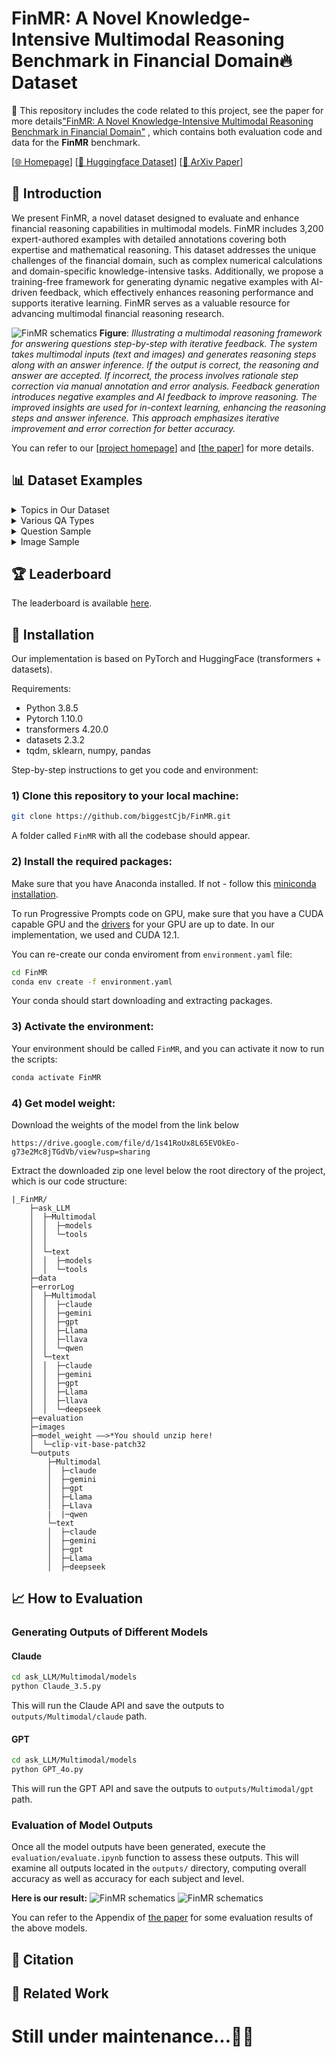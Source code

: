 # FinMR: A Novel Knowledge-Intensive Multimodal Reasoning Benchmark in Financial Domain🔥 Dataset
🌟 This repository includes the code related to this project, see the paper for more details["FinMR: A Novel Knowledge-Intensive Multimodal Reasoning Benchmark in Financial Domain"](https://arxiv.org) , which contains both evaluation code and data for the **FinMR** benchmark.

[[🌐 Homepage](https://jason08022000.github.io/financial-reasoning.github.io/)] [[🤗 Huggingface Dataset](https://huggingface.co/datasets/aminous1/FinMR)]   [[📖 ArXiv Paper](https://arxiv.org)]



## 📖 Introduction
We present FinMR, a novel dataset designed to evaluate and enhance financial reasoning capabilities in multimodal models.
FinMR includes 3,200 expert-authored examples with detailed annotations covering both expertise and mathematical reasoning. 
This dataset addresses the unique challenges of the financial domain, such as complex numerical calculations and domain-specific 
knowledge-intensive tasks. Additionally, we propose a training-free framework for generating dynamic negative examples with AI-driven 
feedback, which effectively enhances reasoning performance and supports iterative learning. FinMR serves as a valuable resource for advancing multimodal financial reasoning research.

![FinMR schematics](./assets/1.png)
**Figure**: *Illustrating a multimodal reasoning framework for answering questions step-by-step with iterative feedback. 
The system takes multimodal inputs (text and images) and generates reasoning steps along with an answer inference. 
If the output is correct, the reasoning and answer are accepted. If incorrect, the process involves rationale step 
correction via manual annotation and error analysis. Feedback generation introduces negative examples and AI feedback to 
improve reasoning. The improved insights are used for in-context learning, enhancing the reasoning steps and answer inference. 
This approach emphasizes iterative improvement and error correction for better accuracy.*


You can refer to our [[project homepage](https://jason08022000.github.io/financial-reasoning.github.io/)] and [[the paper](https://arxiv.org)] for more details.

## 📊 Dataset Examples
<details>
<summary>Topics in Our Dataset</summary><p align="center">
    <img src="./assets/2.png" width="50%"> <br>
</p></details>

<details>
<summary>Various QA Types</summary><p align="center">
    <img src="./assets/3.png" width="50%"> <br>
</p></details>

<details>
<summary>Question Sample</summary><p align="center">
    <img src="./assets/4.png" width="50%"> <br>
</p></details>

<details>
    <summary>Image Sample</summary><p align="center">
    <img src="./assets/5.jpg" width="70%"> <br>
</p></details>

## 🏆 Leaderboard

The leaderboard is available [here](https://jason08022000.github.io/financial-reasoning.github.io/#leaderboard).

## :wrench: Installation
Our implementation is based on PyTorch and HuggingFace (transformers + datasets). 

Requirements:
* Python 3.8.5
* Pytorch 1.10.0
* transformers 4.20.0
* datasets 2.3.2
* tqdm, sklearn, numpy, pandas

Step-by-step instructions to get you code and environment:
### 1) Clone this repository to your local machine:

```bash
git clone https://github.com/biggestCjb/FinMR.git    
```

A folder called ```FinMR``` with all the codebase should appear.

### 2) Install the required packages:

Make sure that you have Anaconda installed. If not - follow this [miniconda installation](https://docs.conda.io/en/latest/miniconda.html).

To run Progressive Prompts code on GPU, make sure that you have a CUDA capable GPU and the [drivers](https://www.nvidia.com/download/index.aspx?lang=en-us) for your GPU are up to date. In our implementation, we used and CUDA 12.1.

You can re-create our conda enviroment from ```environment.yaml``` file:

```bash
cd FinMR
conda env create -f environment.yaml
```

Your conda should start downloading and extracting packages.

### 3) Activate the environment:

Your environment should be called ```FinMR```, and you can activate it now to run the scripts:

```bash
conda activate FinMR
```
### 4) Get model weight:
Download the weights of the model from the link below

```
https://drive.google.com/file/d/1s41RoUx8L65EVOkEo-g73e2Mc8jTGdVb/view?usp=sharing
```
Extract the downloaded zip one level below the root directory of the project, which is our code structure:

```
|_FinMR/
    ├─ask_LLM
    │  ├─Multimodal        
    │  │  ├─models
    │  │  └─tools
    │  │      
    │  └─text
    │  │  ├─models
    │  │  └─tools
    ├─data
    ├─errorLog
    │  ├─Multimodal
    │  │  ├─claude
    │  │  ├─gemini
    │  │  ├─gpt
    │  │  ├─Llama
    │  │  ├─llava
    │  │  └─qwen
    │  └─text
    │  │  ├─claude
    │  │  ├─gemini
    │  │  ├─gpt
    │  │  ├─Llama
    │  │  ├─llava
    │  │  └─deepseek
    ├─evaluation
    ├─images
    ├─model_weight ——>*You should unzip here!
    │  └─clip-vit-base-patch32
    └─outputs
        ├─Multimodal
        │  ├─claude
        │  ├─gemini
        │  ├─gpt
        │  ├─Llama
        │  ├─Llava
        |  |─qwen
        └─text
        │  ├─claude
        │  ├─gemini
        │  ├─gpt
        │  ├─Llama
        │  ├─deepseek
```

## 📈 How to Evaluation

### Generating Outputs of Different Models

#### Claude

```bash
cd ask_LLM/Multimodal/models
python Claude_3.5.py
```

This will run the Claude API and save the outputs to `outputs/Multimodal/claude` path. 

#### GPT

```bash
cd ask_LLM/Multimodal/models
python GPT_4o.py
```
This will run the GPT API and save the outputs to `outputs/Multimodal/gpt` path. 

### Evaluation of Model Outputs

Once all the model outputs have been generated, execute the `evaluation/evaluate.ipynb` function to assess these outputs. This will examine all outputs located in the `outputs/` directory, computing overall accuracy as well as accuracy for each subject and level.

**Here is our result:**
![FinMR schematics](./assets/6.png)
![FinMR schematics](./assets/7.png)

You can refer to the Appendix of [the paper](https://arxiv.org) for some evaluation results of the above models.

## 📝 Citation

<!-- If you find this benchmark useful in your research, please consider citing this BibTex:

```
    @article{article_id,
    title     = {Enhancing Multimodal Financial Math Reasoning with Reflection Module and Error Log},
    author    = {Shuangyan Deng, Haizhou Peng, ChunHou Liu, Jiachen Xu, Zhouheng Li},
    year      = {2024},
    journal   = {arXiv},
    primaryClass={cs.CV}
    }
``` -->

## 🧠 Related Work

# Still under maintenance...🔧✨
